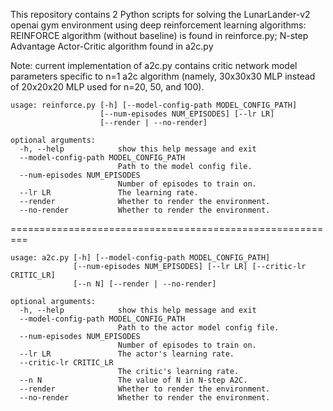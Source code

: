 This repository contains 2 Python scripts for solving the LunarLander-v2 openai gym
environment using deep reinforcement learning algorithms: REINFORCE algorithm (without baseline) is found in reinforce.py; 
N-step Advantage Actor-Critic algorithm found in a2c.py

Note: current implementation of a2c.py contains critic network model parameters
specific to n=1 a2c algorithm (namely, 30x30x30 MLP instead of 20x20x20 MLP
used for n=20, 50, and 100).

```
usage: reinforce.py [-h] [--model-config-path MODEL_CONFIG_PATH]
                    [--num-episodes NUM_EPISODES] [--lr LR]
                    [--render | --no-render]

optional arguments:
  -h, --help            show this help message and exit
  --model-config-path MODEL_CONFIG_PATH
                        Path to the model config file.
  --num-episodes NUM_EPISODES
                        Number of episodes to train on.
  --lr LR               The learning rate.
  --render              Whether to render the environment.
  --no-render           Whether to render the environment.
```
=========================================================
```
usage: a2c.py [-h] [--model-config-path MODEL_CONFIG_PATH]
              [--num-episodes NUM_EPISODES] [--lr LR] [--critic-lr CRITIC_LR]
              [--n N] [--render | --no-render]

optional arguments:
  -h, --help            show this help message and exit
  --model-config-path MODEL_CONFIG_PATH
                        Path to the actor model config file.
  --num-episodes NUM_EPISODES
                        Number of episodes to train on.
  --lr LR               The actor's learning rate.
  --critic-lr CRITIC_LR
                        The critic's learning rate.
  --n N                 The value of N in N-step A2C.
  --render              Whether to render the environment.
  --no-render           Whether to render the environment.

```
